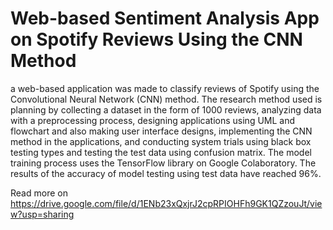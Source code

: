 # Web-based Sentiment Analysis App on Spotify Reviews Using the CNN Method
a web-based application was made to classify reviews of Spotify using the Convolutional Neural Network (CNN) method. The research method used is planning by collecting a dataset in the form of 1000 reviews, analyzing data with a preprocessing process, designing applications using UML and flowchart and also making user interface designs, implementing the CNN method in the applications, and conducting system trials using black box testing types and testing the test data using confusion matrix. The model training process uses the TensorFlow library on Google Colaboratory. The results of the accuracy of model testing using test data have reached 96%.

Read more on https://drive.google.com/file/d/1ENb23xQxjrJ2cpRPIOHFh9GK1QZzouJt/view?usp=sharing

